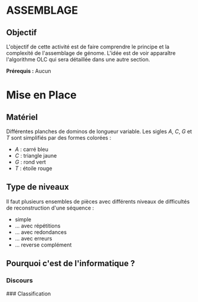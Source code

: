 # ASSEMBLAGE

## Objectif

L'objectif de cette activité est de faire comprendre le principe et la complexité de l'assemblage de génome.
L'idée est de voir apparaître l'algorithme OLC qui sera détaillée dans une autre section.

**Prérequis :** Aucun

# Mise en Place

## Matériel

Différentes planches de dominos de longueur variable.
Les sigles *A*, *C*, *G* et *T* sont simplifiés par des formes colorées :

* *A* : carré bleu
* *C* : triangle jaune
* *G* : rond vert
* *T* : étoile rouge

## Type de niveaux

Il faut plusieurs ensembles de pièces avec différents niveaux de difficultés de reconstruction d'une séquence :

* simple
* ... avec répétitions
* ... avec redondances
* ... avec erreurs
* ... reverse complément

## Pourquoi c'est de l'informatique ?

### Discours

### Classification
